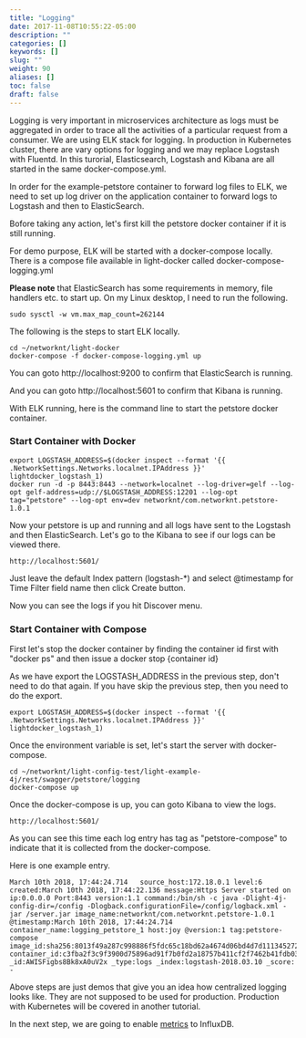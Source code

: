 ```yaml
---
title: "Logging"
date: 2017-11-08T10:55:22-05:00
description: ""
categories: []
keywords: []
slug: ""
weight: 90
aliases: []
toc: false
draft: false
---
```


Logging is very important in microservices architecture as logs must be aggregated in
order to trace all the activities of a particular request from a consumer. We are using
ELK stack for logging. In production in Kubernetes cluster, there are vary options for
logging and we may replace Logstash with Fluentd. In this turorial, Elasticsearch, 
Logstash and Kibana are all started in the same docker-compose.yml.

In order for the example-petstore container to forward log files to ELK, we need to
set up log driver on the application container to forward logs to Logstash and then
to ElasticSearch. 
 
Bofore taking any action, let's first kill the petstore docker container if it is still
running. 
 
For demo purpose, ELK will be started with a docker-compose locally. There is a compose
file available in light-docker called docker-compose-logging.yml

**Please note** that ElasticSearch has some requirements in memory, file handlers etc.
to start up. On my Linux desktop, I need to run the following. 

```
sudo sysctl -w vm.max_map_count=262144
``` 
 
The following is the steps to start ELK locally. 

```
cd ~/networknt/light-docker
docker-compose -f docker-compose-logging.yml up
```

You can goto http://localhost:9200 to confirm that ElasticSearch is running.

And you can goto http://localhost:5601 to confirm that Kibana is running.

With ELK running, here is the command line to start the petstore docker container. 

### Start Container with Docker
 
```
export LOGSTASH_ADDRESS=$(docker inspect --format '{{ .NetworkSettings.Networks.localnet.IPAddress }}' lightdocker_logstash_1)
docker run -d -p 8443:8443 --network=localnet --log-driver=gelf --log-opt gelf-address=udp://$LOGSTASH_ADDRESS:12201 --log-opt tag="petstore" --log-opt env=dev networknt/com.networknt.petstore-1.0.1
```

Now your petstore is up and running and all logs have sent to the Logstash and 
then ElasticSearch. Let's go to the Kibana to see if our logs can be viewed there.

```
http://localhost:5601/
```

Just leave the default Index pattern (logstash-*) and select @timestamp for Time Filter
field name then click Create button. 
 
Now you can see the logs if you hit Discover menu. 


### Start Container with Compose

First let's stop the docker container by finding the container id first with "docker ps"
and then issue a docker stop {container id}

As we have export the LOGSTASH_ADDRESS in the previous step, don't need to do that again.
If you have skip the previous step, then you need to do the export. 

```
export LOGSTASH_ADDRESS=$(docker inspect --format '{{ .NetworkSettings.Networks.localnet.IPAddress }}' lightdocker_logstash_1)
```

Once the environment variable is set, let's start the server with docker-compose.

```
cd ~/networknt/light-config-test/light-example-4j/rest/swagger/petstore/logging
docker-compose up
```

Once the docker-compose is up, you can goto Kibana to view the logs. 

```
http://localhost:5601/
```

As you can see this time each log entry has tag as "petstore-compose" to indicate that it
is collected from the docker-compose. 

Here is one example entry. 

```
March 10th 2018, 17:44:24.714	source_host:172.18.0.1 level:6 created:March 10th 2018, 17:44:22.136 message:Https Server started on ip:0.0.0.0 Port:8443 version:1.1 command:/bin/sh -c java -Dlight-4j-config-dir=/config -Dlogback.configurationFile=/config/logback.xml -jar /server.jar image_name:networknt/com.networknt.petstore-1.0.1 @timestamp:March 10th 2018, 17:44:24.714 container_name:logging_petstore_1 host:joy @version:1 tag:petstore-compose image_id:sha256:8013f49a287c998886f5fdc65c18bd62a4674d06bd4d7d111345272f716b5fe1 container_id:c3fba2f3c9f3900d75896ad91f7b0fd2a18757b411cf2f7462b41fdb031ed165 _id:AWISFigbs8Bk8xA0uV2x _type:logs _index:logstash-2018.03.10 _score: -
```

Above steps are just demos that give you an idea how centralized logging looks like. They
are not supposed to be used for production. Production with Kubernetes will be covered in
another tutorial. 

In the next step, we are going to enable [metrics][] to InfluxDB. 

[metrics]: /tutorial/rest/swagger/petstore/metrics/

